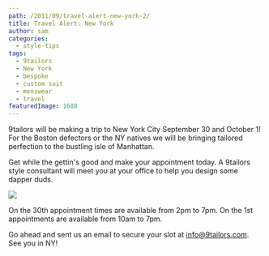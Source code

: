 ```yaml
---
path: /2011/09/travel-alert-new-york-2/
title: Travel Alert: New York
author: sam
categories: 
  - style-tips
tags: 
  - 9tailors
  - New York
  - bespoke
  - custom suit
  - menswear
  - travel
featuredImage: 1688
---
```

9tailors will be making a trip to New York City September 30 and October 1! For the Boston defectors or the NY natives we will be bringing tailored perfection to the bustling isle of Manhattan.

Get while the gettin's good and make your appointment today. A 9tailors style consultant will meet you at your office to help you design some dapper duds.

[![](http://2.bp.blogspot.com/-z2LsD84FBGc/TmeLSEIEm1I/AAAAAAAAAwU/XwzHUxUsfxM/s400/nyc.panoramic.map2.jpg)](http://2.bp.blogspot.com/-z2LsD84FBGc/TmeLSEIEm1I/AAAAAAAAAwU/XwzHUxUsfxM/s1600/nyc.panoramic.map2.jpg)

On the 30th appointment times are available from 2pm to 7pm. On the 1st appointments are available from 10am to 7pm.

Go ahead and sent us an email to secure your slot at [info@9tailors.com](http://www.blogger.com/info@9tailors.com). See you in NY!
